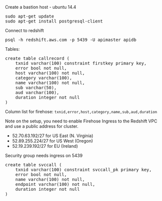 Create a bastion host - ubuntu 14.4


<pre>
sudo apt-get update
sudo apt-get install postgresql-client
</pre>

Connect to redshift

<pre>
psql -h redshift.aws.com -p 5439 -U apimaster apidb
</pre>

Tables:

<pre>
create table callrecord (
    txnid varchar(100) constraint firstkey primary key,
    error bool not null,
    host varchar(100) not null,
    category varchar(100),
    name varchar(100) not null,
    sub varchar(50),
    aud varchar(100),
    duration integer not null
)
</pre>

Column list for firehose: `txnid,error,host,category,name,sub,aud,duration`

Note on the setup, you need to enable Firehose Ingress to the Redshift
VPC and use a public address for cluster.

* 52.70.63.192/27 for US East (N. Virginia)
* 52.89.255.224/27 for US West (Oregon)
* 52.19.239.192/27 for EU (Ireland)

Security group needs ingress on 5439

<pre>
create table svccall (
    txnid varchar(100) constraint svccall_pk primary key,
    error bool not null,
    name varchar(100) not null,
    endpoint varchar(100) not null,
    duration integer not null
)
</pre>